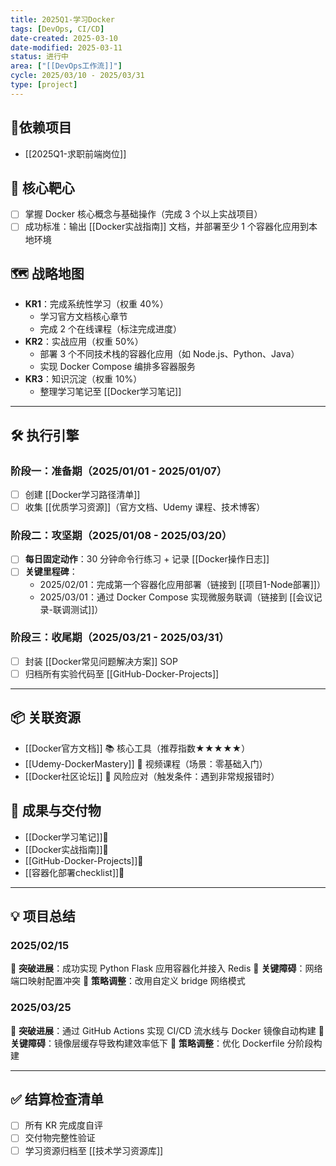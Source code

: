 ```yaml
---
title: 2025Q1-学习Docker
tags: [DevOps, CI/CD]
date-created: 2025-03-10
date-modified: 2025-03-11
status: 进行中
area: ["[[DevOps工作流]]"]
cycle: 2025/03/10 - 2025/03/31
type: [project]
---
```


## 🔗依赖项目

- [[2025Q1-求职前端岗位]]

## 🎯 核心靶心

- [ ] 掌握 Docker 核心概念与基础操作（完成 3 个以上实战项目）
- [ ] 成功标准：输出 [[Docker实战指南]] 文档，并部署至少 1 个容器化应用到本地环境

## 🗺️ 战略地图

- **KR1**：完成系统性学习（权重 40%）
	- 学习官方文档核心章节
	- 完成 2 个在线课程（标注完成进度）
- **KR2**：实战应用（权重 50%）
	- 部署 3 个不同技术栈的容器化应用（如 Node.js、Python、Java）
	- 实现 Docker Compose 编排多容器服务
- **KR3**：知识沉淀（权重 10%）
	- 整理学习笔记至 [[Docker学习笔记]]

---

## 🛠️ 执行引擎

### 阶段一：准备期（2025/01/01 - 2025/01/07）

- [ ] 创建 [[Docker学习路径清单]]
- [ ] 收集 [[优质学习资源]]（官方文档、Udemy 课程、技术博客）

### 阶段二：攻坚期（2025/01/08 - 2025/03/20）

- [ ] **每日固定动作**：30 分钟命令行练习 + 记录 [[Docker操作日志]]
- [ ] **关键里程碑**：
	- 2025/02/01：完成第一个容器化应用部署（链接到 [[项目1-Node部署]]）
	- 2025/03/01：通过 Docker Compose 实现微服务联调（链接到 [[会议记录-联调测试]]）

### 阶段三：收尾期（2025/03/21 - 2025/03/31）

- [ ] 封装 [[Docker常见问题解决方案]] SOP
- [ ] 归档所有实验代码至 [[GitHub-Docker-Projects]]

---

## 📦 关联资源

- [[Docker官方文档]] 📚 核心工具（推荐指数★★★★★）
- [[Udemy-DockerMastery]] 🎥 视频课程（场景：零基础入门）
- [[Docker社区论坛]] 💬 风险应对（触发条件：遇到非常规报错时）

## 🧩 成果与交付物

- [[Docker学习笔记]]💎
- [[Docker实战指南]]💎
- [[GitHub-Docker-Projects]]💎
- [[容器化部署checklist]]💎

---

## 💡 项目总结

### 2025/02/15

🚩 **突破进展**：成功实现 Python Flask 应用容器化并接入 Redis
👺 **关键障碍**：网络端口映射配置冲突
🔄 **策略调整**：改用自定义 bridge 网络模式

### 2025/03/25

🚩 **突破进展**：通过 GitHub Actions 实现 CI/CD 流水线与 Docker 镜像自动构建
👺 **关键障碍**：镜像层缓存导致构建效率低下
🔄 **策略调整**：优化 Dockerfile 分阶段构建

---

## ✅ 结算检查清单

- [ ] 所有 KR 完成度自评
- [ ] 交付物完整性验证
- [ ] 学习资源归档至 [[技术学习资源库]]
